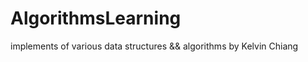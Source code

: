 AlgorithmsLearning
==================

implements of various data structures &amp;&amp; algorithms by Kelvin Chiang
